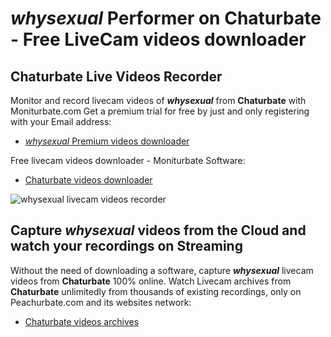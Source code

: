 # _whysexual_ Performer on Chaturbate - Free LiveCam videos downloader

## Chaturbate Live Videos Recorder

Monitor and record livecam videos of **_whysexual_** from **Chaturbate** with Moniturbate.com
Get a premium trial for free by just and only registering with your Email address:
* [_whysexual_ Premium videos downloader](https://moniturbate.com/request-demo-licence-key.html)

Free livecam videos downloader - Moniturbate Software:
* [Chaturbate videos downloader](https://moniturbate.com/moniturbate-download-software.html)

![_whysexual_ livecam videos recorder](https://peachurnet.com/templates/moniturbate-software.png)


## Capture _whysexual_ videos from the Cloud and watch your recordings on Streaming

Without the need of downloading a software, capture **_whysexual_** livecam videos from **Chaturbate** 100% online.
Watch Livecam archives from **Chaturbate** unlimitedly from thousands of existing recordings, only on Peachurbate.com and its websites network:
* [Chaturbate videos archives](https://peachurnet.com/)